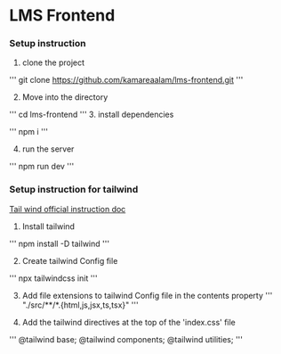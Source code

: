 # LMS Frontend

### Setup instruction

1. clone the project

'''
   git clone https://github.com/kamareaalam/lms-frontend.git
'''

2. Move into the directory

'''
   cd lms-frontend
'''
3. install dependencies

'''
   npm i
'''


4. run the server

'''
   npm run dev
'''



### Setup instruction for tailwind

[Tail wind official instruction doc](https://tailwindcss.com/docs/instruction)

1. Install tailwind

'''
   npm install -D tailwind
'''

2. Create tailwind Config file

'''
   npx tailwindcss init
'''

3. Add file extensions to tailwind Config file in the contents property
'''
   "./src/**/*.{html,js,jsx,ts,tsx}"
'''


4. Add the tailwind directives at the top of the 'index.css' file

'''
   @tailwind base;
   @tailwind components;
   @tailwind utilities;
'''
